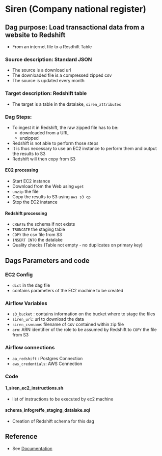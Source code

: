 # Siren (Company national register)
## Dag purpose:  Load transactional data from a website to Redshift
- From an internet file to a Resdhift Table

### Source description: Standard JSON
- The source is a download url
- The downloaded file is a compressed zipped csv
- The source is updated every month

### Target description: Redshift table
- The target is a table in the datalake, `siren_attributes`

### Dag Steps:
- To ingest it in Redshift, the raw zipped file has to be:
    - downloaded from a URL
    - unzipped
- Redshift is not able to perform those steps
- It is thus necessary to use an EC2 instance to perform them and output the results to S3
- Redshift will then copy from S3

#### EC2 processing
- Start EC2 instance
- Download from the Web using `wget`
- `unzip` the file
- Copy the results to S3 using `aws s3 cp`
- Stop the EC2 instance

#### Redshift processing
- `CREATE` the schema if not exists
- `TRUNCATE` the staging table
- `COPY` the csv file from S3
- `INSERT INTO` the datalake
- Quality checks (Table not empty - no duplicates on primary key)

## Dags Parameters and code
### EC2 Config
- `dict` in the dag file
- contains parameters of the EC2 machine to be created

### Airflow Variables
- `s3_bucket` : contains information on the bucket where to stage the files
- `siren_url`: url to download the data
- `siren_csvname`: filename of csv contained within zip file
- `arn`: ARN identifier of the role to be assumed by Redshift to `COPY` the file from S3

### Airflow connections
- `aa_redshift` : Postgres Connection
- `aws_credentials`: AWS Connection

### Code
#### 1_siren_ec2_instructions.sh
- list of instructions to be executed by ec2 machine

#### schema_infogreffe_staging_datalake.sql
- Creation of Redshift schema for this dag

## Reference
- See [Documentation](https://github.com/ogierpaul/UdacityDendCapstone/blob/master/docs/siren/Readme.md)
